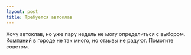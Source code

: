 ```yaml
---
layout: post 
title: Требуется автоклав 
--- 
```

Хочу автоклав, но уже пару недель не могу определиться с выбором. Компаний в городе не так много, но отзывы не радуют. Помогите советом.